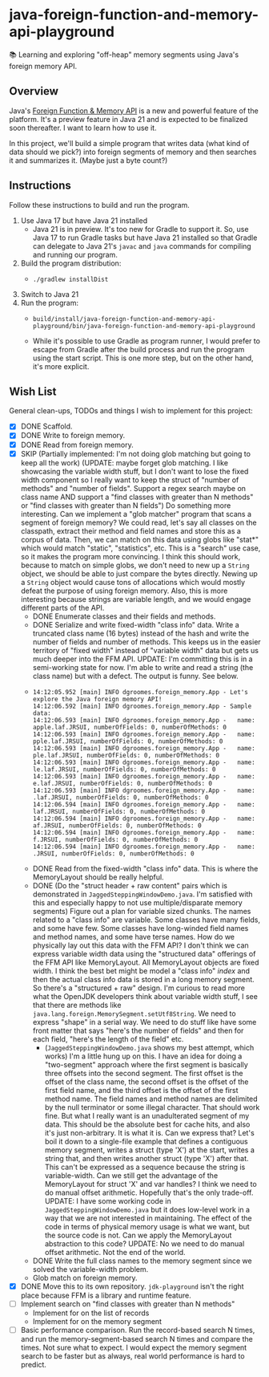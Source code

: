 # java-foreign-function-and-memory-api-playground

📚 Learning and exploring "off-heap" memory segments using Java's foreign memory API.


## Overview

Java's [Foreign Function & Memory API](https://openjdk.org/jeps/442) is a new and powerful feature of the platform. It's
a preview feature in Java 21 and is expected to be finalized soon thereafter. I want to learn how to use it.

In this project, we'll build a simple program that writes data (what kind of data should we pick?) into foreign segments
of memory and then searches it and summarizes it. (Maybe just a byte count?)


## Instructions

Follow these instructions to build and run the program.

1. Use Java 17 but have Java 21 installed
   * Java 21 is in preview. It's too new for Gradle to support it. So, use Java 17 to run Gradle tasks but have Java 21
     installed so that Gradle can delegate to Java 21's `javac` and `java` commands for compiling and running our
     program.
2. Build the program distribution:
   * ```shell
     ./gradlew installDist
     ```
3. Switch to Java 21
4. Run the program:
   * ```shell
     build/install/java-foreign-function-and-memory-api-playground/bin/java-foreign-function-and-memory-api-playground
     ```
   * While it's possible to use Gradle as program runner, I would prefer to escape from Gradle after the build process
     and run the program using the start script. This is one more step, but on the other hand, it's more explicit.


## Wish List

General clean-ups, TODOs and things I wish to implement for this project:

* [x] DONE Scaffold.
* [x] DONE Write to foreign memory.
* [x] DONE Read from foreign memory.
* [x] SKIP (Partially implemented: I'm not doing glob matching but going to keep all the work) (UPDATE: maybe forget glob matching. I like showcasing the variable width stuff, but I don't want to
  lose the fixed width component so I really want to keep the struct of "number of methods" and "number of fields". Support
  a regex search maybe on class name AND support a "find classes with greater than N methods" or "find classes with greater than N fields")
  Do something more interesting. Can we implement a "glob matcher" program that scans a segment of foreign
  memory? We could read, let's say all classes on the classpath, extract their method and field names and store this as a
  corpus of data. Then, we can match on this data using globs like "stat*" which would match "static", "statistics", etc. 
  This is a "search" use case, so it makes the program more convincing. I think this should work, because to
  match on simple globs, we don't need to new up a `String` object, we should be able to just compare the bytes directly.
  Newing up a `String` object would cause tons of allocations which would mostly defeat the purpose of using foreign
  memory. Also, this is more interesting because strings are variable length, and we would engage different parts of the
  API.
  * DONE Enumerate classes and their fields and methods.
  * DONE Serialize and write fixed-width "class info" data. Write a truncated class name (16 bytes) instead of the
    hash and write the number of fields and number of methods. This keeps us in the easier territory of "fixed width"
    instead of "variable width" data but gets us much deeper into the FFM API. UPDATE: I'm committing this is in a
    semi-working state for now. I'm able to write and read a string (the class name) but with a defect. The output
    is funny. See below.
  * ```text
    14:12:05.952 [main] INFO dgroomes.foreign_memory.App - Let's explore the Java foreign memory API!
    14:12:06.592 [main] INFO dgroomes.foreign_memory.App - Sample data:
    14:12:06.593 [main] INFO dgroomes.foreign_memory.App -   name: apple.laf.JRSUI, numberOfFields: 0, numberOfMethods: 0
    14:12:06.593 [main] INFO dgroomes.foreign_memory.App -   name: pple.laf.JRSUI, numberOfFields: 0, numberOfMethods: 0
    14:12:06.593 [main] INFO dgroomes.foreign_memory.App -   name: ple.laf.JRSUI, numberOfFields: 0, numberOfMethods: 0
    14:12:06.593 [main] INFO dgroomes.foreign_memory.App -   name: le.laf.JRSUI, numberOfFields: 0, numberOfMethods: 0
    14:12:06.593 [main] INFO dgroomes.foreign_memory.App -   name: e.laf.JRSUI, numberOfFields: 0, numberOfMethods: 0
    14:12:06.593 [main] INFO dgroomes.foreign_memory.App -   name: .laf.JRSUI, numberOfFields: 0, numberOfMethods: 0
    14:12:06.594 [main] INFO dgroomes.foreign_memory.App -   name: laf.JRSUI, numberOfFields: 0, numberOfMethods: 0
    14:12:06.594 [main] INFO dgroomes.foreign_memory.App -   name: af.JRSUI, numberOfFields: 0, numberOfMethods: 0
    14:12:06.594 [main] INFO dgroomes.foreign_memory.App -   name: f.JRSUI, numberOfFields: 0, numberOfMethods: 0
    14:12:06.594 [main] INFO dgroomes.foreign_memory.App -   name: .JRSUI, numberOfFields: 0, numberOfMethods: 0
    ```
  * DONE Read from the fixed-width "class info" data. This is where the MemoryLayout should be really helpful.
  * DONE (Do the "struct header + raw content" pairs which is demonstrated in `JaggedSteppingWindowDemo.java`.
    I'm satisfied with this and especially happy to not use multiple/disparate memory segments) Figure out a plan for variable sized chunks. The names related to a "class info" are variable. Some classes have many
    fields, and some have few. Some classes have long-winded field names and method names, and some have terse names.
    How do we physically lay out this data with the FFM API? I don't think we can express variable width data using the
    "structured data" offerings of the FFM API like MemoryLayout. All MemoryLayout objects are fixed width. I think the
    best bet might be model a "class info" *index* and then the actual class info data is stored in a long memory
    segment. So there's a "structured + raw" design. I'm curious to read more what the OpenJDK developers think about
    variable width stuff, I see that there are methods like `java.lang.foreign.MemorySegment.setUtf8String`.
    We need to express "shape" in a serial way. We need to do stuff like have some front matter that says
    "here's the number of fields" and then for each field, "here's the length of the field" etc.
    * (`JaggedSteppingWindowDemo.java` shows my best attempt, which works) I'm a little hung up on this. I have an idea for doing a "two-segment" approach where the first segment is basically
      three offsets into the second segment. The first offset is the offset of the class name, the second offset
      is the offset of the first field name, and the third offset is the offset of the first method name. The field
      names and method names are delimited by the null terminator or some illegal character. That should work fine. But
      what I really want is an unadulterated segment of my data. This should be the absolute best for cache hits, and
      also it's just non-arbitrary. It is what it is. Can we express that? Let's boil it down to a single-file example
      that defines a contiguous memory segment, writes a struct (type 'X') at the start, writes a string that, and then
      writes another struct (type 'X') after that. This can't be expressed as a sequence because the string is
      variable-width. Can we still get the advantage of the MemoryLayout for struct 'X' and var handles? I think we need
      to do manual offset arithmetic. Hopefully that's the only trade-off. UPDATE: I have some working code in `JaggedSteppingWindowDemo.java`
      but it does low-level work in a way that we are not interested in maintaining. The effect of the code in terms of
      physical memory usage is what we want, but the source code is not. Can we apply the MemoryLayout abstraction to
      this code? UPDATE: No we need to do manual offset arithmetic. Not the end of the world.
  * DONE Write the full class names to the memory segment since we solved the variable-width problem. 
  * Glob match on foreign memory.
* [x] DONE Move this to its own repository. `jdk-playground` isn't the right place because FFM is a library and runtime feature.
* [ ] Implement search on "find classes with greater than N methods"
  * Implement for on the list of records
  * Implement for on the memory segment
* [ ] Basic performance comparison. Run the record-based search N times, and run the memory-segment-based search N times
  and compare the times. Not sure what to expect. I would expect the memory segment search to be faster but as always,
  real world performance is hard to predict.
